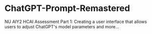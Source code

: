 # ChatGPT-Prompt-Remastered
NU AIY2 HCAI Assessment Part 1: Creating a user interface that allows users to adjust ChatGPT's model parameters and more...
